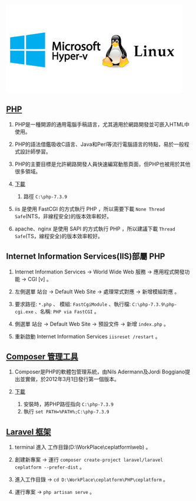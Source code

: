 
![](https://github.com/wdwd2233/Notes/blob/master/Linux/img/hyper-v.jpg?raw=true)


## [PHP](https://windows.php.net/)

1. PHP是一種開源的通用電腦手稿語言，尤其適用於網路開發並可嵌入HTML中使用。
2. PHP的語法借鑑吸收C語言、Java和Perl等流行電腦語言的特點，易於一般程式設計師學習。
3. PHP的主要目標是允許網路開發人員快速編寫動態頁面，但PHP也被用於其他很多領域。

4. [下載](https://windows.php.net/download/)

	1. 路徑 `C:\php-7.3.9`

5. iis 是使用 FastCGI 的方式執行 PHP ，所以需要下載 `None Thread Safe`(NTS，非線程安全)的版本效率較好。
6. apache、nginx 是使用 SAPI 的方式執行 PHP ，所以建議下載 `Thread Safe`(TS，線程安全)的版本效率較好。

## Internet Information Services(IIS)部屬 PHP

1. Internet Information Services → World Wide Web 服務 → 應用程式開發功能 → CGI [v] 。

2. 左側選單 站台 → Default Web Site → 處理常式對應 → 新增模組對應 。

3. 要求路徑: `*.php` 、  模組: `FastCgiModule` 、執行檔: `C:\php-7.3.9\php-cgi.exe` 、名稱: `PHP via FastCGI` 。

4. 側選單 站台 → Default Web Site → 預設文件 → 新增 `index.php` 。

5. 重新啟動 Internet Information Services `iisreset /restart` 。


## [Composer 管理工具](https://laravel.tw/docs/4.2/quick)

1. Composer是PHP的軟體包管理系統，由Nils Adermann及Jordi Boggiano提出並實做，於2012年3月1日發行第一個版本。

2. [下載](https://getcomposer.org/download/)

	1. 安裝時，將PHP路徑指向 `C:\php-7.3.9`
	2. 執行 `set PATH=%PATH%;C:\php-7.3.9`



## [Laravel 框架](https://laravel.tw/docs/4.2/quick)

1. terminal 進入 工作目錄(D:\WorkPlace\ceplatform\web)  。

2. 創建新專案 → 運行 `composer create-project laravel/laravel ceplatform --prefer-dist` 。

3. 進入工作目錄 → `cd D:\WorkPlace\ceplatform\PHP\ceplatform`  。

4. 運行專案  → `php artisan serve` 。

